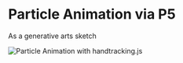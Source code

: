 # Particle Animation via P5

As a generative arts sketch


![Particle Animation with handtracking.js](https://i.imgur.com/gX6sLZn.jpg)
